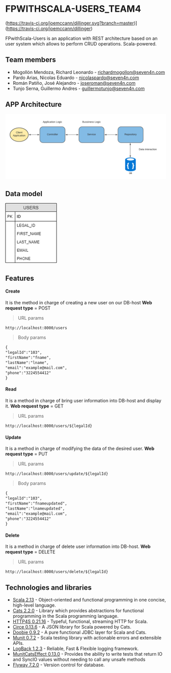 # FPWITHSCALA-USERS_TEAM4
(https://travis-ci.org/joemccann/dillinger.svg?branch=master)](https://travis-ci.org/joemccann/dillinger)

FPwithScala-Users is an application with REST architecture based on an user system which
allows to perform CRUD operations.
Scala-powered.

## Team members
- Mogollón Mendoza, Richard Leonardo - richardmogollon@seven4n.com
- Pardo Arias, Nicolas Eduardo - nicolaspardo@seven4n.com
- Román Patiño, José Alejandro - joseroman@seven4n.com
- Tunjo Serna, Guillermo Andres - guillermotunjo@seven4n.com

## APP Architecture
![Architecture](https://raw.githubusercontent.com/Grupo4s4n/fpwithscala-users/main/FP_Architecture.png)

## Data model
![DataModel](https://github.com/Grupo4s4n/fpwithscala-users/blob/main/MBD.jpeg)
## Features
#### Create

It is the method in charge of creating a new user on our DB-host 
**Web request type** = POST
> URL params
```
http://localhost:8000/users
```
> Body params
```
{
"legalId":"103", 
"firstName":"fname",
"lastName":"lname",
"email":"example@mail.com",
"phone":"3224554412"
}
```
#### Read

It is a method in charge of bring user information into DB-host and display it.
**Web request type** = GET
> URL params 
```
http://localhost:8000/users/${legalId}
```
#### Update

It is a method in charge of modifying the data of the desired user.
**Web request type** = PUT
> URL params 
```
http://localhost:8000/users/update/${legalId}
```
> Body params
```
{
"legalId":"103", 
"firstName":"fnameupdated",
"lastName":"lnameupdated",
"email":"example@mail.com",
"phone":"3224554412"
}
```

#### Delete

It is a method in charge of delete user information into DB-host.
**Web request type** = DELETE
> URL params
```
http://localhost:8000/users/delete/${legalId}
```
## Technologies and libraries
- [Scala 2.13](https://www.scala-lang.org/) - Object-oriented and functional programming in one concise, high-level language.
- [Cats 2.2.0](https://github.com/typelevel/cats) - Library which provides abstractions for functional programming in the Scala programming language.
- [HTTP4S 0.21.16](https://http4s.org/) - Typeful, functional, streaming HTTP for Scala.
- [Circe 0.13.6](https://circe.github.io/circe/) - A JSON library for Scala powered by Cats.
- [Doobie 0.9.2](https://tpolecat.github.io/doobie/) - A pure functional JDBC layer for Scala and Cats.
- [Munit 0.7.2](https://scalameta.org/munit/) - Scala testing library with actionable errors and extensible APIs.
- [LogBack 1.2.3](http://logback.qos.ch/) - Reliable, Fast & Flexible logging framework.
- [MunitCatsEffect 0.13.0](https://github.com/typelevel/munit-cats-effect) - Provides the ability to write tests that return IO and SyncIO values without needing to call any unsafe methods
- [Flyway 7.2.0](https://flywaydb.org/) - Version control for  database.
